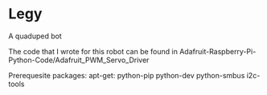 # Legy
A quaduped bot

  The code that I wrote for this robot can be found in Adafruit-Raspberry-Pi-Python-Code/Adafruit_PWM_Servo_Driver

Prerequesite packages:
	apt-get:
		python-pip python-dev python-smbus i2c-tools
